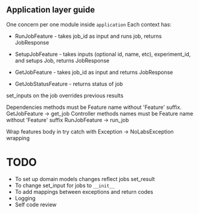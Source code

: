 ## Application layer guide

One concern per one module inside `application`
Each context has:

- RunJobFeature - takes job_id as input and runs job, returns JobResponse

- SetupJobFeature - takes inputs (optional id, name, etc), experiment_id, and setups Job, returns JobResponse

- GetJobFeature - takes job_id as input and returns JobResponse

- GetJobStatusFeature - returns status of job

set_inputs on the job overrides previous results

Dependencies methods must be Feature name without 'Feature' suffix. GetJobFeature -> get_job
Controller methods names must be Feature name without 'Feature' suffix RunJobFeature -> run_job

Wrap features body in try catch with Exception -> NoLabsException wrapping

# TODO
- To set up domain models changes reflect jobs set_result
- To change set_input for jobs to `__init__`
- To add mappings between exceptions and return codes
- Logging
- Self code review